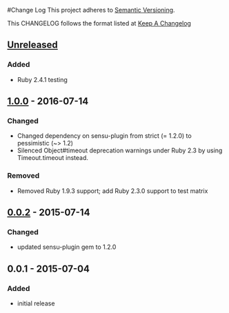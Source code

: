 #Change Log
This project adheres to [Semantic Versioning](http://semver.org/).

This CHANGELOG follows the format listed at [Keep A Changelog](http://keepachangelog.com/)

## [Unreleased]
### Added
- Ruby 2.4.1 testing

## [1.0.0] - 2016-07-14
### Changed
- Changed dependency on sensu-plugin from strict (= 1.2.0) to pessimistic (~> 1.2)
- Silenced Object#timeout deprecation warnings under Ruby 2.3 by using Timeout.timeout instead.

### Removed
- Removed Ruby 1.9.3 support; add Ruby 2.3.0 support to test matrix

## [0.0.2] - 2015-07-14
### Changed
- updated sensu-plugin gem to 1.2.0

## 0.0.1 - 2015-07-04
### Added
- initial release

[Unreleased]: https://github.com/sensu-plugins/sensu-plugins-pushover/compare/1.0.0...HEAD
[1.0.0]: https://github.com/sensu-plugins/sensu-plugins-pushover/compare/0.0.2...1.0.0
[0.0.2]: https://github.com/sensu-plugins/sensu-plugins-pushover/compare/0.0.1...0.0.2
